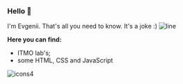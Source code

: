 
### Hello 👋

I'm Evgenii. That's all you need to know.
It's a joke :)
![line](https://user-images.githubusercontent.com/115372801/228603269-91f18800-14b4-4ea0-b7a9-165e7203690d.png)





**Here you can find:**
- ITMO lab's;
- some HTML, CSS and JavaScript

![icons4](https://user-images.githubusercontent.com/115372801/228608166-79cd9240-ab8b-4e09-8434-aa99d333615d.png)




